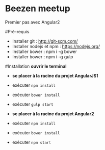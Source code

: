 # Beezen meetup 
  Premier pas avec Angular2
 
#Pré-requis
 * Installer git : http://git-scm.com/ 
 * Installer nodejs et npm : https://nodejs.org/ 
 * Installer bower : npm i -g bower
 * Installer bower : npm i -g gulp
 
#Installation
**ouvrir le terminal**

  * **se placer à la racine du projet AngularJS1**
  * exécuter <code>npm install</code> 
  * exécuter <code>bower install</code> 
  * exécuter <code>gulp start</code>
 
 
  * **se placer à la racine du projet Angular2**
  * exécuter <code>npm install</code> 
  * exécuter <code>bower install</code> 
  * exécuter <code>npm start</code>